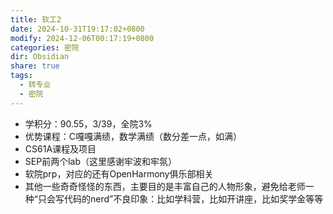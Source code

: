 ```yaml
---
title: 软工2
date: 2024-10-31T19:17:02+0800
modify: 2024-12-06T00:17:19+0800
categories: 密院
dir: Obsidian
share: true
tags:
  - 转专业
  - 密院
---
```


- 学积分：90.55，3/39，全院3%
- 优势课程：C嘎嘎满绩，数学满绩（数分差一点，如满）
- CS61A课程及项目
- SEP前两个lab（这里感谢牢波和牢氛）
- 软院prp，对应的还有OpenHarmony俱乐部相关
- 其他一些奇奇怪怪的东西，主要目的是丰富自己的人物形象，避免给老师一种“只会写代码的nerd”不良印象：比如学科营，比如开讲座，比如奖学金等等
